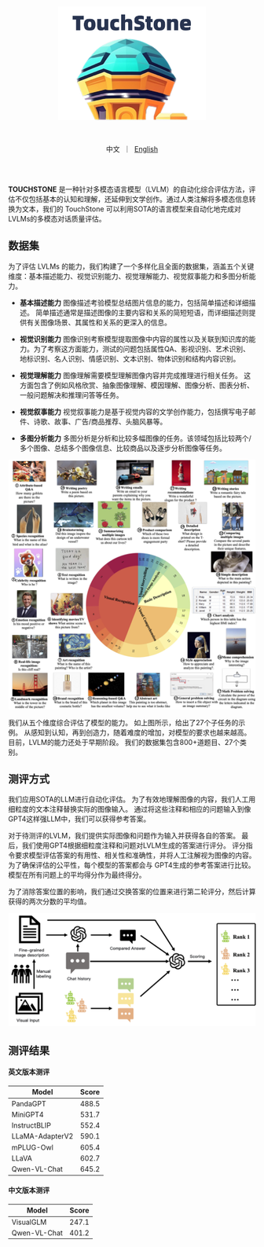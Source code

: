 <br>

<p align="center">
    <img src="../assets/touchstone_logo.png" width="300"/>
<p>
<br>

<p align="center">
        中文&nbsp ｜ &nbsp<a href="../touchstone/README.md">English</a>
</p>
<br><br>

**TOUCHSTONE** 是一种针对多模态语言模型（LVLM）的自动化综合评估方法，评估不仅包括基本的认知和理解，还延伸到文学创作。通过人类注解将多模态信息转换为文本，我们的 TouchStone 可以利用SOTA的语言模型来自动化地完成对LVLMs的多模态对话质量评估。

## 数据集

为了评估 LVLMs 的能力，我们构建了一个多样化且全面的数据集，涵盖五个关键维度：基本描述能力、视觉识别能力、视觉理解能力、视觉叙事能力和多图分析能力。

- **基本描述能力** 图像描述考验模型总结图片信息的能力，包括简单描述和详细描述。 简单描述通常是描述图像的主要内容和关系的简短短语，而详细描述则提供有关图像场景、其属性和关系的更深入的信息。

- **视觉识别能力** 图像识别考察模型提取图像中内容的属性以及关联到知识库的能力。为了考察这方面能力，测试的问题包括属性QA、影视识别、艺术识别、地标识别、名人识别、情感识别、文本识别、物体识别和结构内容识别。

- **视觉理解能力** 图像理解需要模型理解图像内容并完成推理进行相关任务。 这方面包含了例如风格欣赏、抽象图像理解、模因理解、图像分析、图表分析、一般问题解决和推理问答等任务。

- **视觉叙事能力**  视觉叙事能力是基于视觉内容的文学创作能力，包括撰写电子邮件、诗歌、故事、广告/商品推荐、头脑风暴等。 

- **多图分析能力** 多图分析是分析和比较多幅图像的任务。该领域包括比较两个/多个图像、总结多个图像信息、比较商品以及逐步分析图像等任务。

<p align="center">
    <img src="../assets/touchstone_datasets.jpg" width="600"/>
<p>

我们从五个维度综合评估了模型的能力。 如上图所示，给出了27个子任务的示例。 从感知到认知，再到创造力，随着难度的增加，对模型的要求也越来越高。 目前，LVLM的能力还处于早期阶段。 我们的数据集包含800+道题目、27个类别。

## 测评方式

我们应用SOTA的LLM进行自动化评估。 为了有效地理解图像的内容，我们人工用细粒度的文本注释替换实际的图像输入。 通过将这些注释和相应的问题输入到像GPT4这样强LLM中，我们可以获得参考答案。

对于待测评的LVLM，我们提供实际图像和问题作为输入并获得各自的答案。 最后，我们使用GPT4根据细粒度注释和问题对LVLM生成的答案进行评分。 评分指令要求模型评估答案的有用性、相关性和准确性，并将人工注解视为图像的内容。 为了确保评估的公平性，每个模型的答案都会与 GPT4生成的参考答案进行比较。 模型在所有问题上的平均得分作为最终得分。

为了消除答案位置的影响，我们通过交换答案的位置来进行第二轮评分，然后计算获得的两次分数的平均值。

<p align="center">
    <img src="../assets/touchstone_eval.png" width="600"/>
<p>


## 测评结果

#### 英文版本测评

| Model         | Score |
|---------------|-------|
| PandaGPT      | 488.5 |
| MiniGPT4      | 531.7 |
| InstructBLIP  | 552.4 |
| LLaMA-AdapterV2 | 590.1 |
| mPLUG-Owl     | 605.4 |
| LLaVA         | 602.7 |
| Qwen-VL-Chat   | 645.2 |

#### 中文版本测评

| Model         | Score |
|---------------|-------|
| VisualGLM     | 247.1 |
| Qwen-VL-Chat   | 401.2 |

